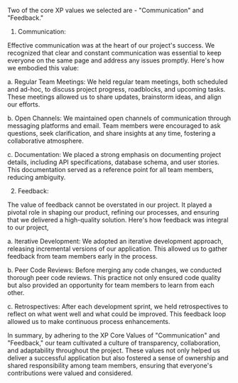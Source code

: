 
Two of the core XP values we selected are - "Communication" and "Feedback."

1. Communication:

Effective communication was at the heart of our project's success. We recognized that clear and constant communication was essential to keep everyone on the same page and address any issues promptly. Here's how we embodied this value:

a. Regular Team Meetings: We held regular team meetings, both scheduled and ad-hoc, to discuss project progress, roadblocks, and upcoming tasks. These meetings allowed us to share updates, brainstorm ideas, and align our efforts.

b. Open Channels: We maintained open channels of communication through messaging platforms and email. Team members were encouraged to ask questions, seek clarification, and share insights at any time, fostering a collaborative atmosphere.

c. Documentation: We placed a strong emphasis on documenting project details, including API specifications, database schema, and user stories. This documentation served as a reference point for all team members, reducing ambiguity.

2. Feedback:

The value of feedback cannot be overstated in our project. It played a pivotal role in shaping our product, refining our processes, and ensuring that we delivered a high-quality solution. Here's how feedback was integral to our project,

a. Iterative Development: We adopted an iterative development approach, releasing incremental versions of our application. This allowed us to gather feedback from team members early in the process.

b. Peer Code Reviews: Before merging any code changes, we conducted thorough peer code reviews. This practice not only ensured code quality but also provided an opportunity for team members to learn from each other.

c. Retrospectives: After each development sprint, we held retrospectives to reflect on what went well and what could be improved. This feedback loop allowed us to make continuous process enhancements.

In summary, by adhering to the XP Core Values of "Communication" and "Feedback," our team cultivated a culture of transparency, collaboration, and adaptability throughout the project. These values not only helped us deliver a successful application but also fostered a sense of ownership and shared responsibility among team members, ensuring that everyone's contributions were valued and considered.

